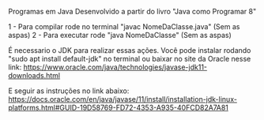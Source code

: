 Programas em Java Desenvolvido a partir do livro "Java como Programar 8" <br />

1 - Para compilar rode no terminal "javac NomeDaClasse.java" (Sem as aspas)
2 - Para executar rode "java NomeDaClasse" (Sem as aspas)

É necessario o JDK para realizar essas ações. Você pode instalar rodando "sudo apt install default-jdk" no terminal ou baixar no site da Oracle nesse link: https://www.oracle.com/java/technologies/javase-jdk11-downloads.html

E seguir as instruções no link abaixo:
https://docs.oracle.com/en/java/javase/11/install/installation-jdk-linux-platforms.html#GUID-19D58769-FD72-4353-A935-40FCD82A7A81
